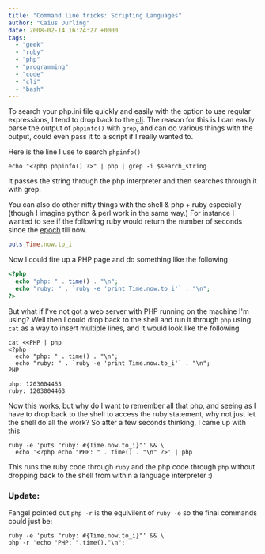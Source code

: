 ```yaml
---
title: "Command line tricks: Scripting Languages"
author: "Caius Durling"
date: 2008-02-14 16:24:27 +0000
tags:
  - "geek"
  - "ruby"
  - "php"
  - "programming"
  - "code"
  - "cli"
  - "bash"
---
```


To search your php.ini file quickly and easily with the option to use regular expressions, I tend to drop back to the <acronym title="command line interface">cli</acronym>.  The reason for this is I can easily parse the output of `phpinfo()` with `grep`, and can do various things with the output, could even pass it to a script if I really wanted to.

Here is the line I use to search `phpinfo()`

```shell
echo "<?php phpinfo() ?>" | php | grep -i $search_string
```

It passes the string through the php interpreter and then searches through it with grep.

You can also do other nifty things with the shell & php + ruby especially (though I imagine python & perl work in the same way.) For instance I wanted to see if the following ruby would return the number of seconds since the [epoch][] till now.

[epoch]: http:/en.wikipedia.org/wiki/Unix_Time

```ruby
puts Time.now.to_i
```

Now I could fire up a PHP page and do something like the following

```php
<?php
  echo "php: " . time() . "\n";
  echo "ruby: " . `ruby -e 'print Time.now.to_i'` . "\n";
?>
```

But what if I've not got a web server with PHP running on the machine I'm using? Well then I could drop back to the shell and run it through `php` using `cat` as a way to insert multiple lines, and it would look like the following

```shell
cat <<PHP | php
<?php
  echo "php: " . time() . "\n";
  echo "ruby: " . `ruby -e 'print Time.now.to_i'` . "\n";
PHP

php: 1203004463
ruby: 1203004463
```

Now this works, but why do I want to remember all that php, and seeing as I have to drop back to the shell to access the ruby statement, why not just let the shell do all the work? So after a few seconds thinking, I came up with this

```shell
ruby -e 'puts "ruby: #{Time.now.to_i}"' && \
  echo '<?php echo "PHP: " . time() . "\n" ?>' | php
```

This runs the ruby code through `ruby` and the php code through `php` without dropping back to the shell from within a language interpreter :)

### Update:

Fangel pointed out `php -r` is the equivilent of `ruby -e` so the final commands could just be:

```shell
ruby -e 'puts "ruby: #{Time.now.to_i}"' && \
php -r 'echo "PHP: ".time()."\n";'
```
